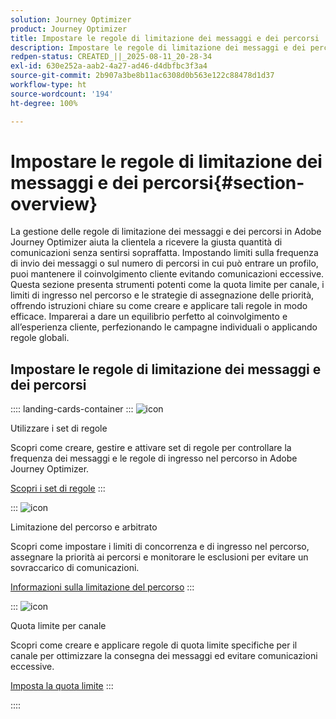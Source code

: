 ```yaml
---
solution: Journey Optimizer
product: Journey Optimizer
title: Impostare le regole di limitazione dei messaggi e dei percorsi
description: Impostare le regole di limitazione dei messaggi e dei percorsi
redpen-status: CREATED_||_2025-08-11_20-28-34
exl-id: 630e252a-aab2-4a27-ad46-d4dbfbc3f3a4
source-git-commit: 2b907a3be8b11ac6308d0b563e122c88478d1d37
workflow-type: ht
source-wordcount: '194'
ht-degree: 100%

---
```


# Impostare le regole di limitazione dei messaggi e dei percorsi{#section-overview}

La gestione delle regole di limitazione dei messaggi e dei percorsi in Adobe Journey Optimizer aiuta la clientela a ricevere la giusta quantità di comunicazioni senza sentirsi sopraffatta. Impostando limiti sulla frequenza di invio dei messaggi o sul numero di percorsi in cui può entrare un profilo, puoi mantenere il coinvolgimento cliente evitando comunicazioni eccessive. Questa sezione presenta strumenti potenti come la quota limite per canale, i limiti di ingresso nel percorso e le strategie di assegnazione delle priorità, offrendo istruzioni chiare su come creare e applicare tali regole in modo efficace. Imparerai a dare un equilibrio perfetto al coinvolgimento e all’esperienza cliente, perfezionando le campagne individuali o applicando regole globali.

## Impostare le regole di limitazione dei messaggi e dei percorsi

:::: landing-cards-container
:::
![icon](https://cdn.experienceleague.adobe.com/icons/gear.svg?lang=it)

Utilizzare i set di regole

Scopri come creare, gestire e attivare set di regole per controllare la frequenza dei messaggi e le regole di ingresso nel percorso in Adobe Journey Optimizer.

[Scopri i set di regole](../using/conflict-prioritization/rule-sets.md)
:::

:::
![icon](https://cdn.experienceleague.adobe.com/icons/list-check.svg?lang=it)

Limitazione del percorso e arbitrato

Scopri come impostare i limiti di concorrenza e di ingresso nel percorso, assegnare la priorità ai percorsi e monitorare le esclusioni per evitare un sovraccarico di comunicazioni.

[Informazioni sulla limitazione del percorso](../using/conflict-prioritization/journey-capping.md)
:::

:::
![icon](https://cdn.experienceleague.adobe.com/icons/circle-play.svg?lang=it)

Quota limite per canale

Scopri come creare e applicare regole di quota limite specifiche per il canale per ottimizzare la consegna dei messaggi ed evitare comunicazioni eccessive.

[Imposta la quota limite](../using/conflict-prioritization/channel-capping.md)
:::

::::
